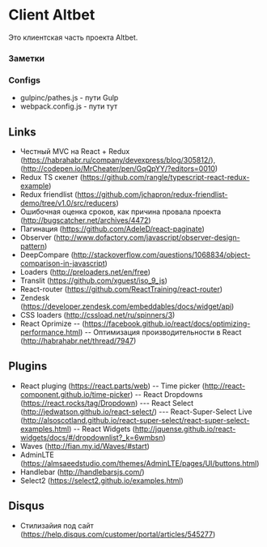 # Client Altbet
Это клиентская часть проекта Altbet. 

### Заметки

### Configs
- gulpinc/pathes.js - пути Gulp
- webpack.config.js - пути тут


## Links
- Честный MVC на React + Redux (https://habrahabr.ru/company/devexpress/blog/305812/), (http://codepen.io/MrCheater/pen/GqQpYY/?editors=0010)
- Redux TS скелет (https://github.com/rangle/typescript-react-redux-example)
- Redux friendlist (https://github.com/jchapron/redux-friendlist-demo/tree/v1.0/src/reducers)
- Ошибочная оценка сроков, как причина провала проекта (http://bugscatcher.net/archives/4472)
- Пагинация (https://github.com/AdeleD/react-paginate)
- Observer (http://www.dofactory.com/javascript/observer-design-pattern)
- DeepCompare (http://stackoverflow.com/questions/1068834/object-comparison-in-javascript)
- Loaders (http://preloaders.net/en/free)
- Translit (https://github.com/xguest/iso_9_js)
- React-router (https://github.com/ReactTraining/react-router)
- Zendesk (https://developer.zendesk.com/embeddables/docs/widget/api)
- CSS loaders (http://cssload.net/ru/spinners/3)
- React Oprimize
-- (https://facebook.github.io/react/docs/optimizing-performance.html)
-- Оптимизация производительности в React (http://habrahabr.net/thread/7947)


## Plugins
- React pluging (https://react.parts/web)
-- Time picker (http://react-component.github.io/time-picker)
-- React Dropdowns (https://react.rocks/tag/Dropdown)
--- React Select (http://jedwatson.github.io/react-select/)
--- React-Super-Select Live (http://alsoscotland.github.io/react-super-select/react-super-select-examples.html)
-- React Widgets (http://jquense.github.io/react-widgets/docs/#/dropdownlist?_k=6wmbsn)
- Waves (http://fian.my.id/Waves/#start)
- AdminLTE (https://almsaeedstudio.com/themes/AdminLTE/pages/UI/buttons.html)
- Handlebar (http://handlebarsjs.com/)
- Select2 (https://select2.github.io/examples.html)


## Disqus
- Стилизайия под сайт (https://help.disqus.com/customer/portal/articles/545277)